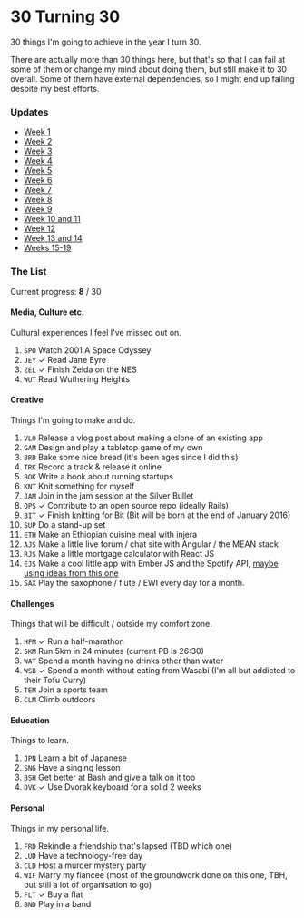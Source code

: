 # 30 Turning 30

30 things I'm going to achieve in the year I turn 30.

There are actually more than 30 things here, but that's so that I can fail at some of them or change my mind about doing them, but still make it to 30 overall. Some of them have external dependencies, so I might end up failing despite my best efforts.

### Updates

* [Week 1](updates/week_1.md)
* [Week 2](updates/week_2.md)
* [Week 3](updates/week_3.md)
* [Week 4](updates/week_4.md)
* [Week 5](updates/week_5.md)
* [Week 6](updates/week_6.md)
* [Week 7](updates/week_7.md)
* [Week 8](updates/week_8.md)
* [Week 9](updates/week_9.md)
* [Week 10 and 11](updates/week_10_and_11.md)
* [Week 12](updates/week_12.md)
* [Week 13 and 14](updates/week_13_and_14.md)
* [Weeks 15-19](updates/week_15_to_19.md)

### The List

Current progress: **8** / 30

#### Media, Culture etc.

Cultural experiences I feel I've missed out on.

1. `SPO` Watch 2001 A Space Odyssey
1. `JEY` ✓ Read Jane Eyre
1. `ZEL` ✓ Finish Zelda on the NES
1. `WUT` Read Wuthering Heights

#### Creative

Things I'm going to make and do.

1. `VLO` Release a vlog post about making a clone of an existing app
1. `GAM` Design and play a tabletop game of my own
1. `BRD` Bake some nice bread (it's been ages since I did this)
1. `TRK` Record a track & release it online
1. `BOK` Write a book about running startups
1. `KNT` Knit something for myself
1. `JAM` Join in the jam session at the Silver Bullet
1. `OPS` ✓ Contribute to an open source repo (ideally Rails)
1. `BIT` ✓ Finish knitting for Bit (Bit will be born at the end of January 2016)
1. `SUP` Do a stand-up set
1. `ETH` Make an Ethiopian cuisine meal with injera
1. `AJS` Make a little live forum / chat site with Angular / the MEAN stack
1. `RJS` Make a little mortgage calculator with React JS
1. `EJS` Make a cool little app with Ember JS and the Spotify API, [maybe using ideas from this one](https://github.com/neonroots/spotify-ember-template)
1. `SAX` Play the saxophone / flute / EWI every day for a month.

#### Challenges

Things that will be difficult / outside my comfort zone.

1. `HFM` ✓ Run a half-marathon
1. `5KM` Run 5km in 24 minutes (current PB is 26:30)
1. `WAT` Spend a month having no drinks other than water
1. `WSB` ✓ Spend a month without eating from Wasabi (I'm all but addicted to their Tofu Curry)
1. `TEM` Join a sports team
1. `CLM` Climb outdoors

#### Education

Things to learn.

1. `JPN` Learn a bit of Japanese
1. `SNG` Have a singing lesson
1. `BSH` Get better at Bash and give a talk on it too
1. `DVK` ✓ Use Dvorak keyboard for a solid 2 weeks

#### Personal

Things in my personal life.

1. `FRD` Rekindle a friendship that's lapsed (TBD which one)
1. `LUD` Have a technology-free day
1. `CLD` Host a murder mystery party
1. `WIF` Marry my fiancee (most of the groundwork done on this one, TBH, but still a lot of organisation to go)
1. `FLT` ✓ Buy a flat
1. `BND` Play in a band
